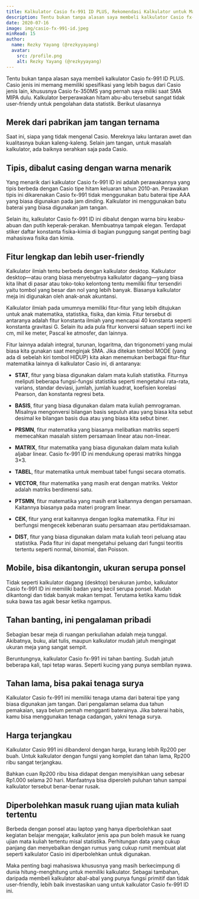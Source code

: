```yaml
---
title: Kalkulator Casio fx-991 ID PLUS, Rekomendasi Kalkulator untuk Mahasiswa
description: Tentu bukan tanpa alasan saya membeli kalkulator Casio fx-991 ID PLUS. Casio jenis ini memang memiliki spesifikasi yang lebih bagus dari Casio jenis lain, khususnya Casio fx-350MS yang pernah saya miliki saat SMA MIPA dulu. Kalkulator berperawakan hitam abu-abu tersebut sangat tidak user-friendy untuk pengolahan data statistik.
date: 2020-07-16
image: img/casio-fx-991-id.jpeg
minRead: 15
author:
  name: Rezky Yayang (@rezkyyayang)
  avatar:
    src: /profile.png
    alt: Rezky Yayang (@rezkyyayang)
---
```


Tentu bukan tanpa alasan saya membeli kalkulator Casio fx-991 ID PLUS. Casio jenis ini memang memiliki spesifikasi yang lebih bagus dari Casio jenis lain, khususnya Casio fx-350MS yang pernah saya miliki saat SMA MIPA dulu. Kalkulator berperawakan hitam abu-abu tersebut sangat tidak user-friendy untuk pengolahan data statistik. Berikut ulasannya

## Merek dari pabrikan jam tangan ternama

Saat ini, siapa yang tidak mengenal Casio. Mereknya laku lantaran awet dan kualitasnya bukan kaleng-kaleng. Selain jam tangan, untuk masalah kalkulator, ada baiknya serahkan saja pada Casio.

## Tipis, dibalut casing dengan warna menarik
Yang menarik dari kalkulator Casio fx-991 ID ini adalah perawakannya yang tipis berbeda dengan Casio tipe hitam keluaran tahun 2010-an. Perawakan tipis ini dikarenakan Casio fx-991 tidak menggunakan batu baterai tipe AAA yang biasa digunakan pada jam dinding. Kalkulator ini menggunakan batu baterai yang biasa digunakan jam tangan.

Selain itu, kalkulator Casio fx-991 ID ini dibalut dengan warna biru keabu-abuan dan putih keperak-perakan. Membuatnya tampak elegan. Terdapat stiker daftar konstanta fisika-kimia di bagian punggung sangat penting bagi mahasiswa fisika dan kimia.

## Fitur lengkap dan lebih user-friendly

Kalkulator ilmiah tentu berbeda dengan kalkulator desktop. Kalkulator desktop—atau orang biasa menyebutnya kalkulator dagang—yang biasa kita lihat di pasar atau toko-toko kelontong tentu memiliki fitur tersendiri yaitu tombol yang besar dan nol yang lebih banyak. Biasanya kalkulator meja ini digunakan oleh anak-anak akuntansi.

Kalkulator ilmiah pada umumnya memiliki fitur-fitur yang lebih ditujukan untuk anak matematika, statistika, fisika, dan kimia. Fitur tersebut di antaranya adalah fitur konstanta ilmiah yang mencapai 40 konstanta seperti konstanta gravitasi G. Selain itu ada pula fitur konversi satuan seperti inci ke cm, mil ke meter, Pascal ke atmosfer, dan lainnya.

Fitur lainnya adalah integral, turunan, logaritma, dan trigonometri yang mulai biasa kita gunakan saat menginjak SMA. Jika ditekan tombol MODE (yang ada di sebelah kiri tombol HIDUP) kita akan menemukan berbagai fitur-fitur matematika lainnya di kalkulator Casio ini, di antaranya:

- **STAT**, fitur yang biasa digunakan dalam mata kuliah statistika. Fiturnya meliputi beberapa fungsi-fungsi statistika seperti mengetahui rata-rata, varians, standar deviasi, jumlah, jumlah kuadrat, koefisien korelasi Pearson, dan konstanta regresi beta.

- **BASIS**, fitur yang biasa digunakan dalam mata kuliah pemrograman. Misalnya mengonversi bilangan basis sepuluh atau yang biasa kita sebut desimal ke bilangan basis dua atau yang biasa kita sebut biner.

- **PRSMN**, fitur matematika yang biasanya melibatkan matriks seperti memecahkan masalah sistem persamaan linear atau non-linear.

- **MATRIX**, fitur matematika yang biasa digunakan dalam mata kuliah aljabar linear. Casio fx-991 ID ini mendukung operasi matriks hingga 3×3.

- **TABEL**, fitur matematika untuk membuat tabel fungsi secara otomatis.

- **VECTOR**, fitur matematika yang masih erat dengan matriks. Vektor adalah matriks berdimensi satu.

- **PTSMN**, fitur matematika yang masih erat kaitannya dengan persamaan. Kaitannya biasanya pada materi program linear.

- **CEK**, fitur yang erat kaitannya dengan logika matematika. Fitur ini berfungsi mengecek kebenaran suatu persamaan atau pertidaksamaan.

- **DIST**, fitur yang biasa digunakan dalam mata kuliah teori peluang atau statistika. Pada fitur ini dapat mengetahui peluang dari fungsi teoritis tertentu seperti normal, binomial, dan Poisson.

## Mobile, bisa dikantongin, ukuran serupa ponsel

Tidak seperti kalkulator dagang (desktop) berukuran jumbo, kalkulator Casio fx-991 ID ini memiliki badan yang kecil serupa ponsel. Mudah dikantongi dan tidak banyak makan tempat. Terutama ketika kamu tidak suka bawa tas agak besar ketika ngampus.

## Tahan banting, ini pengalaman pribadi

Sebagian besar meja di ruangan perkuliahan adalah meja tunggal. Akibatnya, buku, alat tulis, maupun kalkulator mudah jatuh mengingat ukuran meja yang sangat sempit.

Beruntungnya, kalkulator Casio fx-991 ini tahan banting. Sudah jatuh beberapa kali, tapi tetap waras. Seperti kucing yang punya sembilan nyawa.

## Tahan lama, bisa pakai tenaga surya

Kalkulator Casio fx-991 ini memiliki tenaga utama dari baterai tipe yang biasa digunakan jam tangan. Dari pengalaman selama dua tahun pemakaian, saya belum pernah mengganti baterainya. Jika baterai habis, kamu bisa menggunakan tenaga cadangan, yakni tenaga surya.

## Harga terjangkau

Kalkulator Casio 991 ini dibanderol dengan harga, kurang lebih Rp200 per buah. Untuk kalkulator dengan fungsi yang komplet dan tahan lama, Rp200 ribu sangat terjangkau.

Bahkan cuan Rp200 ribu bisa didapat dengan menyisihkan uang sebesar Rp1.000 selama 20 hari. Manfaatnya bisa diperoleh puluhan tahun sampai kalkulator tersebut benar-benar rusak.

## Diperbolehkan masuk ruang ujian mata kuliah tertentu

Berbeda dengan ponsel atau laptop yang hanya diperbolehkan saat kegiatan belajar mengajar, kalkulator jenis apa pun boleh masuk ke ruang ujian mata kuliah tertentu misal statistika. Perhitungan data yang cukup panjang dan menyebalkan dengan rumus yang cukup rumit membuat alat seperti kalkulator Casio ini diperbolehkan untuk digunakan.

Maka penting bagi mahasiswa khususnya yang masih berkecimpung di dunia hitung-menghitung untuk memiliki kalkulator. Sebagai tambahan, daripada membeli kalkulator abal-abal yang punya fungsi primitif dan tidak user-friendly, lebih baik investasikan uang untuk kalkulator Casio fx-991 ID ini.